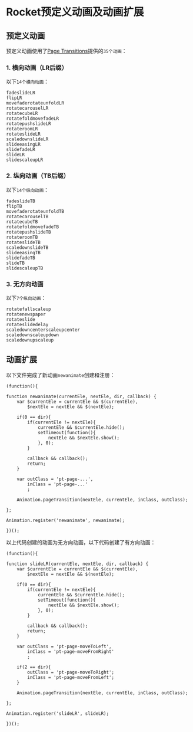 # Rocket预定义动画及动画扩展

## 预定义动画

预定义动画使用了<a href="http://tympanus.net/Development/PageTransitions/">Page Transitions</a>提供的`35个动画`：

### 1. 横向动画（LR后缀）

以下`14个横向动画`：

    fadeslideLR                         
    flipLR                              
    movefaderotateunfoldLR              
    rotatecarouselLR                    
    rotatecubeLR                        
    rotatefoldmovefadeLR                
    rotatepushslideLR                   
    rotateroomLR                        
    rotateslideLR                       
    scaledownslideLR                    
    slideeasingLR                       
    slidefadeLR                         
    slideLR                             
    slidescaleupLR                      


### 2. 纵向动画（TB后缀）

以下`14个纵向动画`：

    fadeslideTB                         
    flipTB                              
    movefaderotateunfoldTB              
    rotatecarouselTB                    
    rotatecubeTB                        
    rotatefoldmovefadeTB                
    rotatepushslideTB                   
    rotateroomTB                        
    rotateslideTB                       
    scaledownslideTB                    
    slideeasingTB                       
    slidefadeTB                         
    slideTB
    slidescaleupTB                      


### 3. 无方向动画

以下`7个纵向动画`：

    rotatefallscaleup                   
    rotatenewspaper                     
    rotateslide                         
    rotateslidedelay                    
    scaledowncenterscaleupcenter        
    scaledownscaleupdown                
    scaledownupscaleup                  


## 动画扩展

以下文件完成了新动画`newanimate`创建和注册：

    (function(){

    function newanimate(currentEle, nextEle, dir, callback) {
        var $currentEle = currentEle && $(currentEle),
            $nextEle = nextEle && $(nextEle);

        if(0 == dir){
            if(currentEle != nextEle){
                currentEle && $currentEle.hide();
                setTimeout(function(){
                    nextEle && $nextEle.show();
                }, 0);
            }

            callback && callback();
            return;
        }

        var outClass = 'pt-page-...',
            inClass = 'pt-page-...'
            ;

        Animation.pageTransition(nextEle, currentEle, inClass, outClass);

    };

    Animation.register('newanimate', newanimate);

    })();

以上代码创建的动画为无方向动画，以下代码创建了有方向动画：

    (function(){

    function slideLR(currentEle, nextEle, dir, callback) {
        var $currentEle = currentEle && $(currentEle),
            $nextEle = nextEle && $(nextEle);

        if(0 == dir){
            if(currentEle != nextEle){
                currentEle && $currentEle.hide();
                setTimeout(function(){
                    nextEle && $nextEle.show();
                }, 0);
            }

            callback && callback();
            return;
        }

        var outClass = 'pt-page-moveToLeft',
            inClass = 'pt-page-moveFromRight'
            ;

        if(2 == dir){
            outClass = 'pt-page-moveToRight';
            inClass = 'pt-page-moveFromLeft';
        }

        Animation.pageTransition(nextEle, currentEle, inClass, outClass);

    };

    Animation.register('slideLR', slideLR);

    })();

